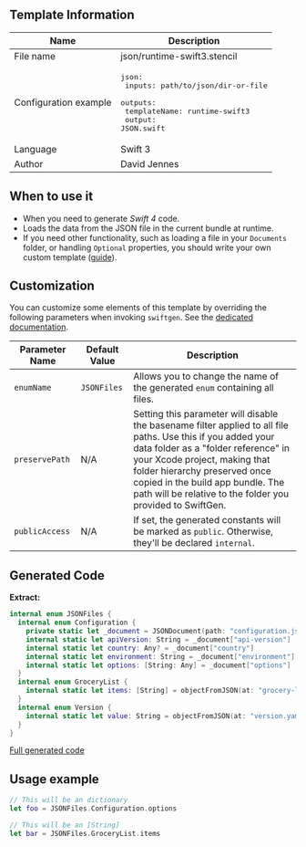 ## Template Information

| Name      | Description       |
| --------- | ----------------- |
| File name | json/runtime-swift3.stencil |
| Configuration example | <pre>json:<br />  inputs: path/to/json/dir-or-file<br />  outputs:<br />    templateName: runtime-swift3<br />    output: JSON.swift</pre> |
| Language | Swift 3 |
| Author | David Jennes |

## When to use it

- When you need to generate *Swift 4* code.
- Loads the data from the JSON file in the current bundle at runtime.
- If you need other functionality, such as loading a file in your `Documents` folder, or handling `Optional` properties, you should write your own custom template ([guide](../../Creating-your-templates.md)).

## Customization

You can customize some elements of this template by overriding the following parameters when invoking `swiftgen`. See the [dedicated documentation](../../ConfigFile.md).

| Parameter Name | Default Value | Description |
| -------------- | ------------- | ----------- |
| `enumName` | `JSONFiles` | Allows you to change the name of the generated `enum` containing all files. |
| `preservePath` | N/A | Setting this parameter will disable the basename filter applied to all file paths. Use this if you added your data folder as a "folder reference" in your Xcode project, making that folder hierarchy preserved once copied in the build app bundle. The path will be relative to the folder you provided to SwiftGen. |
| `publicAccess` | N/A | If set, the generated constants will be marked as `public`. Otherwise, they'll be declared `internal`. |

## Generated Code

**Extract:**

```swift
internal enum JSONFiles {
  internal enum Configuration {
    private static let _document = JSONDocument(path: "configuration.json")
    internal static let apiVersion: String = _document["api-version"]
    internal static let country: Any? = _document["country"]
    internal static let environment: String = _document["environment"]
    internal static let options: [String: Any] = _document["options"]
  }
  internal enum GroceryList {
    internal static let items: [String] = objectFromJSON(at: "grocery-list.yaml")
  }
  internal enum Version {
    internal static let value: String = objectFromJSON(at: "version.yaml")
  }
}
```

[Full generated code](https://github.com/SwiftGen/SwiftGen/blob/master/Tests/Fixtures/Generated/JSON/runtime-swift3-context-all.swift)

## Usage example

```swift
// This will be an dictionary
let foo = JSONFiles.Configuration.options

// This will be an [String]
let bar = JSONFiles.GroceryList.items
```
